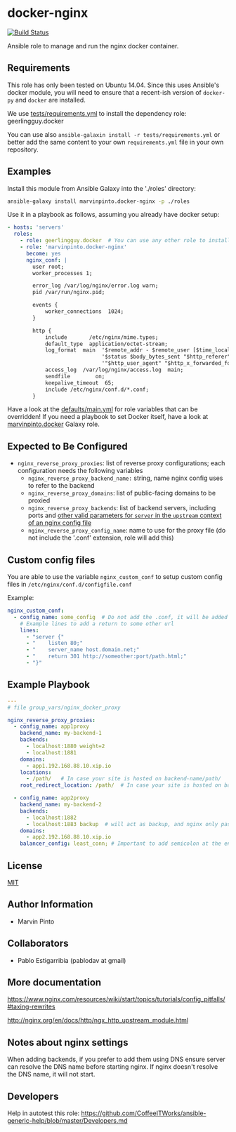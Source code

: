 docker-nginx
============

[![Build Status](https://travis-ci.org/marvinpinto/ansible-role-docker-nginx.svg?branch=master)](https://travis-ci.org/marvinpinto/ansible-role-docker-nginx)

Ansible role to manage and run the nginx docker container.

Requirements
------------

This role has only been tested on Ubuntu 14.04. Since this uses Ansible's
docker module, you will need to ensure that a recent-ish version of `docker-py`
and `docker` are installed.

We use [tests/requirements.yml](tests/requirements.yml) to install the dependency role: geerlingguy.docker

You can use also `ansible-galaxin install -r tests/requirements.yml` or better add the same content to your own `requirements.yml` file in your own repository.

Examples
--------

Install this module from Ansible Galaxy into the './roles' directory:

```bash
ansible-galaxy install marvinpinto.docker-nginx -p ./roles
```

Use it in a playbook as follows, assuming you already have docker setup:

```yaml
- hosts: 'servers'
  roles:
    - role: geerlingguy.docker  # You can use any other role to install docker, but docker is a requirement (see obove)
    - role: 'marvinpinto.docker-nginx'
      become: yes
      nginx_conf: |
        user root;
        worker_processes 1;

        error_log /var/log/nginx/error.log warn;
        pid /var/run/nginx.pid;

        events {
            worker_connections  1024;
        }

        http {
            include       /etc/nginx/mime.types;
            default_type  application/octet-stream;
            log_format  main  '$remote_addr - $remote_user [$time_local] "$request" '
                              '$status $body_bytes_sent "$http_referer" '
                              '"$http_user_agent" "$http_x_forwarded_for"';
            access_log  /var/log/nginx/access.log  main;
            sendfile        on;
            keepalive_timeout  65;
            include /etc/nginx/conf.d/*.conf;
        }
```

Have a look at the [defaults/main.yml](defaults/main.yml) for role variables
that can be overridden! If you need a playbook to set Docker itself, have a
look at
[marvinpinto.docker](https://github.com/marvinpinto/ansible-role-docker) Galaxy
role.

Expected to Be Configured
-------------------------

* `nginx_reverse_proxy_proxies`:  list of reverse proxy configurations; each configuration needs the following variables
  * `nginx_reverse_proxy_backend_name:` string, name nginx config uses to refer to the backend
  * `nginx_reverse_proxy_domains`: list of public-facing domains to be proxied
  * `nginx_reverse_proxy_backends`: list of backend servers, including ports and [other valid parameters for `server` in the `upstream` context of an nginx config file](http://nginx.org/en/docs/http/ngx_http_upstream_module.html#server)
  * `nginx_reverse_proxy_config_name`: name to use for the proxy file (do not include the '.conf' extension, role will add this)

Custom config files
-------------------

You are able to use the variable `nginx_custom_conf` to setup custom config files in `/etc/nginx/conf.d/configfile.conf`

Example:

```yaml
nginx_custom_conf:
  - config_name: some_config  # Do not add the .conf, it will be added by the role
    # Example lines to add a return to some other url
    lines:
      - "server {"
      - "    listen 80;"
      - "    server_name host.domain.net;"
      - "    return 301 http://someother:port/path.html;"
      - "}"
```

Example Playbook
----------------

```yaml
---
# file group_vars/nginx_docker_proxy

nginx_reverse_proxy_proxies:
  - config_name: app1proxy
    backend_name: my-backend-1
    backends:
      - localhost:1880 weight=2
      - localhost:1881
    domains:
      - app1.192.168.88.10.xip.io
    locations:
      - /path/   # In case your site is hosted on backend-name/path/
    root_redirect_location: /path/  # In case your site is hosted on backend-name/path/ and need to redirect to this site by default

  - config_name: app2proxy
    backend_name: my-backend-2
    backends:
      - localhost:1882
      - localhost:1883 backup  # will act as backup, and nginx only passes traffic when primary is unavailable.
    domains:
      - app2.192.168.88.10.xip.io
    balancer_config: least_conn; # Important to add semicolon at the end ; if not the config will break

```

License
-------

[MIT](LICENSE.txt)

Author Information
------------------

* Marvin Pinto

Collaborators
-------------

* Pablo Estigarribia (pablodav at gmail)

More documentation
------------------

https://www.nginx.com/resources/wiki/start/topics/tutorials/config_pitfalls/#taxing-rewrites

http://nginx.org/en/docs/http/ngx_http_upstream_module.html

Notes about nginx settings
--------------------------

When adding backends, if you prefer to add them using DNS ensure server can resolve the DNS name before starting nginx.
If nginx doesn't resolve the DNS name, it will not start.


Developers
----------

Help in autotest this role:
https://github.com/CoffeeITWorks/ansible-generic-help/blob/master/Developers.md
